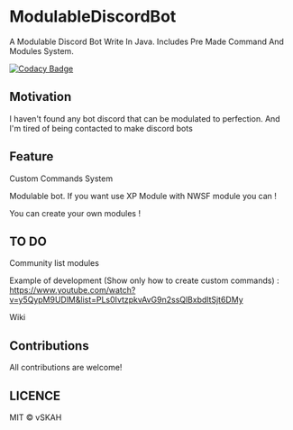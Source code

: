 # ModulableDiscordBot
A Modulable Discord Bot Write In Java. Includes Pre Made Command And Modules System.

[![Codacy Badge](https://api.codacy.com/project/badge/Grade/9e4fc5fdb030429b990b613546518594)](https://app.codacy.com/gh/vSKAH/ModulableDiscordBot?utm_source=github.com&utm_medium=referral&utm_content=vSKAH/ModulableDiscordBot&utm_campaign=Badge_Grade_Settings)

## Motivation 
I haven't found any bot discord that can be modulated to perfection.
And I'm tired of being contacted to make discord bots

## Feature

Custom Commands System

Modulable bot. If you want use XP Module with NWSF module you can !

You can create your own modules !

## TO DO

Community list modules

Example of development (Show only how to create custom commands) : 
https://www.youtube.com/watch?v=y5QypM9UDlM&list=PLs0IvtzpkvAvG9n2ssQlBxbdltSjt6DMy

Wiki

## Contributions 
All contributions are welcome!

## LICENCE 
MIT © vSKAH
